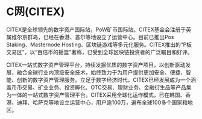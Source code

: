 # C网(CITEX)

CITEX是全球领先的数字资产国际站，PoW矿币国际站。CITEX基金会注册于英属维尔京群岛，已经在香港、首尔等地设立了运营中心。目前已推出Pos Staking、Masternode Hosting、区块链游戏等多元化服务。CITEX推出的“P板交易区”，以“百倍币的摇篮”著称，已受到全球区块链投资者的广泛瞩目和好评。

CITEX一站式数字资产管理平台，持续发掘优质的数字资产项目，以创新驱动发展，融合全球行业内顶级安全技术，始终致力于为用户提供更加安全、便捷、智能、创新的数字资产管理服务。立足于数字经济时代，CITEX已经发展成为一个涵盖币币交易、矿业业务、投资孵化、OTC交易、理财业务、金融衍生品等产品集为一体的一站式数字资产管理平台。CITEX采用全球化运作模式，已在韩国、香港、迪拜、哈萨克等地设立运营中心，用户逾100万，遍布全球100多个国家和地区。

